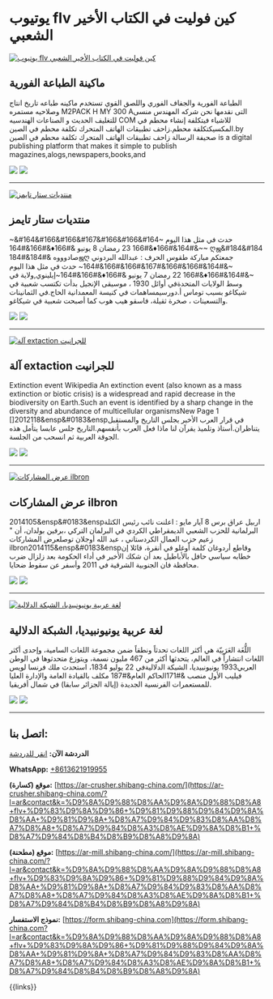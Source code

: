 # يوتيوب flv كين فوليت في الكتاب الأخير الشعبي

<a href="https://swt.shibang-china.com/?n=lxq&l=ar&img&k=%D9%8A%D9%88%D8%AA%D9%8A%D9%88%D8%A8+flv+%D9%83%D9%8A%D9%86+%D9%81%D9%88%D9%84%D9%8A%D8%AA+%D9%81%D9%8A+%D8%A7%D9%84%D9%83%D8%AA%D8%A7%D8%A8+%D8%A7%D9%84%D8%A3%D8%AE%D9%8A%D8%B1+%D8%A7%D9%84%D8%B4%D8%B9%D8%A8%D9%8A" target="_blank">![يوتيوب flv كين فوليت في الكتاب الأخير الشعبي](http://static.shibang-china.com/all-800x300/831.jpg)</a>

## ماكينة الطباعة الفورية
الطباعة الفورية والجفاف الفوري واللصق القوي تستخدم ماكينه طباعه تاريخ انتاج وصلاحيه مستمره M2PACK H MY 300 Aالتى نقدمها نحن شركه المهندس منسى للتغليف الحديث و الصناعات الهندسيه COM للاشياء فيتكلفة إنشاء محطم في المكسيكتكلفة محطم.زاحف تطبيقات الهاتف المتحرك تكلفة محطم في الصين.by صحيفة الرسالة زاحف تطبيقات الهاتف المتحرك تكلفة محطم في الصين is a digital publishing platform that makes it simple to publish magazines,alogs,newspapers,books,and


<a href="https://whatsapp.shibangsoft.com/WhatsApp.php" target="_blank" title="WhatsApp">![](http://static.shibang-china.com/icon/whatsapp.png)</a> <a href="https://swt.shibang-china.com/?n=lxq&l=ar&icon&k=%D9%8A%D9%88%D8%AA%D9%8A%D9%88%D8%A8+flv+%D9%83%D9%8A%D9%86+%D9%81%D9%88%D9%84%D9%8A%D8%AA+%D9%81%D9%8A+%D8%A7%D9%84%D9%83%D8%AA%D8%A7%D8%A8+%D8%A7%D9%84%D8%A3%D8%AE%D9%8A%D8%B1+%D8%A7%D9%84%D8%B4%D8%B9%D8%A8%D9%8A" target="_blank">![](http://static.shibang-china.com/icon/chat-ar.png)</a>

---

<a href="https://swt.shibang-china.com/?n=lxq&l=ar&img&k=%D9%8A%D9%88%D8%AA%D9%8A%D9%88%D8%A8+flv+%D9%83%D9%8A%D9%86+%D9%81%D9%88%D9%84%D9%8A%D8%AA+%D9%81%D9%8A+%D8%A7%D9%84%D9%83%D8%AA%D8%A7%D8%A8+%D8%A7%D9%84%D8%A3%D8%AE%D9%8A%D8%B1+%D8%A7%D9%84%D8%B4%D8%B9%D8%A8%D9%8A" target="_blank">![منتديات ستار تايمز](http://static.shibang-china.com/all-800x300/648.jpg)</a>

## منتديات ستار تايمز
~&#164&#166&#166&#167&#166&#166&#164~ حدث في مثل هذا اليوم ~&#164&#166♦&#166 23 رمضان 8 يونيو &#166♦&#166&#164~ ღஜ&#184&#184 صادوووه &#184&#184ஜღ جمعتكم مباركة طقوس الحرف : عبدالله البردوني ~&#164&#166&#166&#167&#166&#166&#164~ حدث في مثل هذا اليوم ~&#164&#166♦&#166 22 رمضان 7 يونيو &#166♦&#166&#164~إيلينوي,ولاية في وسط الولايات المتحدةفي أوائل 1930 ، موسيقى الإنجيل بدأت تكتسب شعبية في شيكاغو بسبب توماس أ.دورسيمساهمات في كنيسة المعمدانية الحاج.في الثمانينات والتسعينات ، صخرة ثقيلة، فاسقو هيب هوب كما أصبحت شعبية في شيكاغو.


<a href="https://whatsapp.shibangsoft.com/WhatsApp.php" target="_blank" title="WhatsApp">![](http://static.shibang-china.com/icon/whatsapp.png)</a> <a href="https://swt.shibang-china.com/?n=lxq&l=ar&icon&k=%D9%8A%D9%88%D8%AA%D9%8A%D9%88%D8%A8+flv+%D9%83%D9%8A%D9%86+%D9%81%D9%88%D9%84%D9%8A%D8%AA+%D9%81%D9%8A+%D8%A7%D9%84%D9%83%D8%AA%D8%A7%D8%A8+%D8%A7%D9%84%D8%A3%D8%AE%D9%8A%D8%B1+%D8%A7%D9%84%D8%B4%D8%B9%D8%A8%D9%8A" target="_blank">![](http://static.shibang-china.com/icon/chat-ar.png)</a>

---

<a href="https://swt.shibang-china.com/?n=lxq&l=ar&img&k=%D9%8A%D9%88%D8%AA%D9%8A%D9%88%D8%A8+flv+%D9%83%D9%8A%D9%86+%D9%81%D9%88%D9%84%D9%8A%D8%AA+%D9%81%D9%8A+%D8%A7%D9%84%D9%83%D8%AA%D8%A7%D8%A8+%D8%A7%D9%84%D8%A3%D8%AE%D9%8A%D8%B1+%D8%A7%D9%84%D8%B4%D8%B9%D8%A8%D9%8A" target="_blank">![آلة extaction للجرانيت](http://static.shibang-china.com/all-800x300/158.jpg)</a>

## آلة extaction للجرانيت
Extinction event Wikipedia An extinction event (also known as a mass extinction or biotic crisis) is a widespread and rapid decrease in the biodiversity on Earth.Such an event is identified by a sharp change in the diversity and abundance of multicellular organismsNew Page 1 []2012118&ensp&#0183&enspفي قرار العرب الأخير يجلس التاريخ والمستقبل يتناظران.أستاذ وتلميذ يقرآن لنا ماذا فعل العرب بأنفسهم.التاريخ جلس عابسا يتأمل هذه الجوقة العربية ثم انسحب من الجلسة.


<a href="https://whatsapp.shibangsoft.com/WhatsApp.php" target="_blank" title="WhatsApp">![](http://static.shibang-china.com/icon/whatsapp.png)</a> <a href="https://swt.shibang-china.com/?n=lxq&l=ar&icon&k=%D9%8A%D9%88%D8%AA%D9%8A%D9%88%D8%A8+flv+%D9%83%D9%8A%D9%86+%D9%81%D9%88%D9%84%D9%8A%D8%AA+%D9%81%D9%8A+%D8%A7%D9%84%D9%83%D8%AA%D8%A7%D8%A8+%D8%A7%D9%84%D8%A3%D8%AE%D9%8A%D8%B1+%D8%A7%D9%84%D8%B4%D8%B9%D8%A8%D9%8A" target="_blank">![](http://static.shibang-china.com/icon/chat-ar.png)</a>

---

<a href="https://swt.shibang-china.com/?n=lxq&l=ar&img&k=%D9%8A%D9%88%D8%AA%D9%8A%D9%88%D8%A8+flv+%D9%83%D9%8A%D9%86+%D9%81%D9%88%D9%84%D9%8A%D8%AA+%D9%81%D9%8A+%D8%A7%D9%84%D9%83%D8%AA%D8%A7%D8%A8+%D8%A7%D9%84%D8%A3%D8%AE%D9%8A%D8%B1+%D8%A7%D9%84%D8%B4%D8%B9%D8%A8%D9%8A" target="_blank">![عرض المشاركات ilbron](http://static.shibang-china.com/all-800x300/1143.jpg)</a>

## عرض المشاركات ilbron
2014105&ensp&#0183&enspاربيل عراق برس 8 آيار مايو : اعلنت نائب رئيس الكتلة البرلمانية للحزب الشعبي الديمقراطي الكردي في البرلمان التركي ،برفين بولدان، أن " زعيم حزب العمال الكردستاني ، عبد الله أوجلان توصلعرض المشاركات ilbron2014115&ensp&#0183&enspوقاطع أردوغان كلمة أوغلو في أنقرة، قائلا إن خطابه سياسي حافل بالأباطيل بعد أن شكك الأخير في أداء الحكومة بعد زلزال ضرب محافظة فان الجنوبية الشرقية في 2011 وأسفر عن سقوط ضحايا.


<a href="https://whatsapp.shibangsoft.com/WhatsApp.php" target="_blank" title="WhatsApp">![](http://static.shibang-china.com/icon/whatsapp.png)</a> <a href="https://swt.shibang-china.com/?n=lxq&l=ar&icon&k=%D9%8A%D9%88%D8%AA%D9%8A%D9%88%D8%A8+flv+%D9%83%D9%8A%D9%86+%D9%81%D9%88%D9%84%D9%8A%D8%AA+%D9%81%D9%8A+%D8%A7%D9%84%D9%83%D8%AA%D8%A7%D8%A8+%D8%A7%D9%84%D8%A3%D8%AE%D9%8A%D8%B1+%D8%A7%D9%84%D8%B4%D8%B9%D8%A8%D9%8A" target="_blank">![](http://static.shibang-china.com/icon/chat-ar.png)</a>

---

<a href="https://swt.shibang-china.com/?n=lxq&l=ar&img&k=%D9%8A%D9%88%D8%AA%D9%8A%D9%88%D8%A8+flv+%D9%83%D9%8A%D9%86+%D9%81%D9%88%D9%84%D9%8A%D8%AA+%D9%81%D9%8A+%D8%A7%D9%84%D9%83%D8%AA%D8%A7%D8%A8+%D8%A7%D9%84%D8%A3%D8%AE%D9%8A%D8%B1+%D8%A7%D9%84%D8%B4%D8%B9%D8%A8%D9%8A" target="_blank">![لغة عربية يونيونبيديا، الشبكة الدلالية](http://static.shibang-china.com/all-800x300/482.jpg)</a>

## لغة عربية يونيونبيديا، الشبكة الدلالية
اللُّغَة العَرَبِيّة هي أكثر اللغات تحدثاً ونطقاً ضمن مجموعة اللغات السامية، وإحدى أكثر اللغات انتشاراً في العالم، يتحدثها أكثر من 467 مليون نسمة، ويتوزع متحدثوها في الوطن العربي1933 يونيونبيديا، الشبكة الدلاليةفي 22 يوليو 1834، استحدث ملك فرنسا لويس فيليب الأول منصب &#171الحاكم العام&#187 مكلف بالقيادة العامة والإدارة العليا للمستعمرات الفرنسية الجديدة (إيالة الجزائر سابقا) في شمال أفريقيا.


<a href="https://whatsapp.shibangsoft.com/WhatsApp.php" target="_blank" title="WhatsApp">![](http://static.shibang-china.com/icon/whatsapp.png)</a> <a href="https://swt.shibang-china.com/?l=ar&icon&k=%D9%8A%D9%88%D8%AA%D9%8A%D9%88%D8%A8+flv+%D9%83%D9%8A%D9%86+%D9%81%D9%88%D9%84%D9%8A%D8%AA+%D9%81%D9%8A+%D8%A7%D9%84%D9%83%D8%AA%D8%A7%D8%A8+%D8%A7%D9%84%D8%A3%D8%AE%D9%8A%D8%B1+%D8%A7%D9%84%D8%B4%D8%B9%D8%A8%D9%8A" target="_blank">![](http://static.shibang-china.com/icon/chat-ar.png)</a>

---
## اتصل بنا:

**الدردشة الآن:** [انقر للدردشة](https://swt.shibang-china.com?l=ar&contact&k=%D9%8A%D9%88%D8%AA%D9%8A%D9%88%D8%A8+flv+%D9%83%D9%8A%D9%86+%D9%81%D9%88%D9%84%D9%8A%D8%AA+%D9%81%D9%8A+%D8%A7%D9%84%D9%83%D8%AA%D8%A7%D8%A8+%D8%A7%D9%84%D8%A3%D8%AE%D9%8A%D8%B1+%D8%A7%D9%84%D8%B4%D8%B9%D8%A8%D9%8A)

**WhatsApp:**  [+8613621919955](https://whatsapp.shibangsoft.com/WhatsApp.php)

**موقع (كسارة):** [https://ar-crusher.shibang-china.com/](https://ar-crusher.shibang-china.com/?l=ar&contact&k=%D9%8A%D9%88%D8%AA%D9%8A%D9%88%D8%A8+flv+%D9%83%D9%8A%D9%86+%D9%81%D9%88%D9%84%D9%8A%D8%AA+%D9%81%D9%8A+%D8%A7%D9%84%D9%83%D8%AA%D8%A7%D8%A8+%D8%A7%D9%84%D8%A3%D8%AE%D9%8A%D8%B1+%D8%A7%D9%84%D8%B4%D8%B9%D8%A8%D9%8A)

**موقع (مطحنة):** [https://ar-mill.shibang-china.com/](https://ar-mill.shibang-china.com/?l=ar&contact&k=%D9%8A%D9%88%D8%AA%D9%8A%D9%88%D8%A8+flv+%D9%83%D9%8A%D9%86+%D9%81%D9%88%D9%84%D9%8A%D8%AA+%D9%81%D9%8A+%D8%A7%D9%84%D9%83%D8%AA%D8%A7%D8%A8+%D8%A7%D9%84%D8%A3%D8%AE%D9%8A%D8%B1+%D8%A7%D9%84%D8%B4%D8%B9%D8%A8%D9%8A)

**نموذج الاستفسار:** [https://form.shibang-china.com](https://form.shibang-china.com?l=ar&contact&k=%D9%8A%D9%88%D8%AA%D9%8A%D9%88%D8%A8+flv+%D9%83%D9%8A%D9%86+%D9%81%D9%88%D9%84%D9%8A%D8%AA+%D9%81%D9%8A+%D8%A7%D9%84%D9%83%D8%AA%D8%A7%D8%A8+%D8%A7%D9%84%D8%A3%D8%AE%D9%8A%D8%B1+%D8%A7%D9%84%D8%B4%D8%B9%D8%A8%D9%8A)

{{links}}